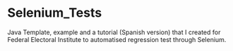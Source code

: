 # Selenium_Tests
Java Template, example and a tutorial (Spanish version) that I created for Federal Electoral Institute to automatised regression test  through Selenium.
